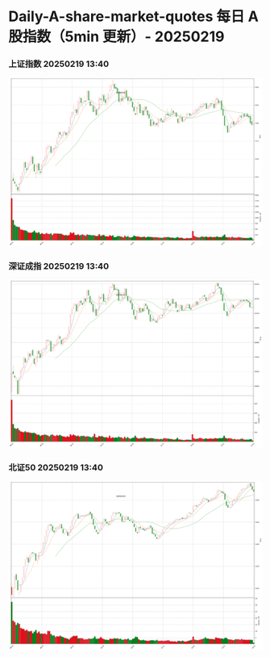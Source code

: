 
# Daily-A-share-market-quotes 每日 A 股指数（5min 更新）- 20250219

### 上证指数 20250219 13:40
![](./fig/2025/2/20250219-sh000001.png)

### 深证成指 20250219 13:40
![](./fig/2025/2/20250219-sz399001.png)

### 北证50 20250219 13:40
![](./fig/2025/2/20250219-bj899050.png)
